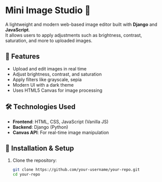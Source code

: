 # Mini Image Studio 🎨  

A lightweight and modern web-based image editor built with **Django** and **JavaScript**.  
It allows users to apply adjustments such as brightness, contrast, saturation, and more to uploaded images.  

## 🚀 Features  
- Upload and edit images in real time  
- Adjust brightness, contrast, and saturation
- Apply filters like grayscale, sepia  
- Modern UI with a dark theme  
- Uses HTML5 Canvas for image processing

## 🛠️ Technologies Used  
- **Frontend**: HTML, CSS, JavaScript (Vanilla JS)  
- **Backend**: Django (Python)  
- **Canvas API**: For real-time image manipulation  

## 📸 Installation & Setup  
1. Clone the repository:  
   ```sh
   git clone https://github.com/your-username/your-repo.git
   cd your-repo